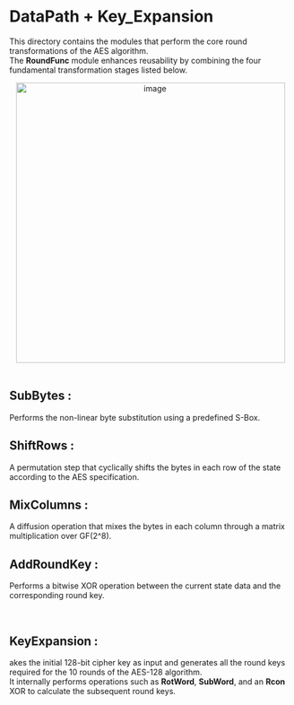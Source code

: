 # DataPath + Key_Expansion
This directory contains the modules that perform the core round transformations of the AES algorithm. <br>
The **RoundFunc** module enhances reusability by combining the four fundamental transformation stages listed below.

<div align="center">
  <img width="480" height="500" alt="image" src="https://github.com/user-attachments/assets/df1dd507-a35d-4efa-a7ea-5299fcb97f47" />
</div>

<br>

## **SubBytes :**
Performs the non-linear byte substitution using a predefined S-Box.

## **ShiftRows :**
A permutation step that cyclically shifts the bytes in each row of the state according to the AES specification.

## **MixColumns :**
A diffusion operation that mixes the bytes in each column through a matrix multiplication over GF(2^8).

## **AddRoundKey :**
Performs a bitwise XOR operation between the current state data and the corresponding round key.

<br>

## **KeyExpansion :**
akes the initial 128-bit cipher key as input and generates all the round keys required for the 10 rounds of the AES-128 algorithm. <br>
It internally performs operations such as **RotWord**, **SubWord**, and an **Rcon** XOR to calculate the subsequent round keys.
